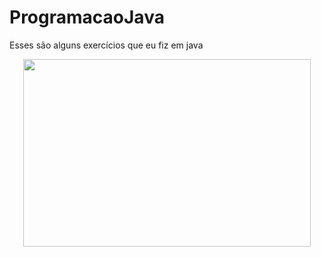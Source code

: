 # ProgramacaoJava
Esses são alguns exercícios que eu fiz em java

<p align="center">
  <img width="460" height="300" src="http://s.glbimg.com/jo/g1/f/original/2011/08/22/22-java-300.jpg">
</p>
